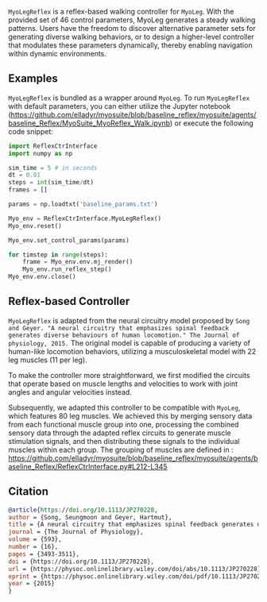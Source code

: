 <!-- =================================================
# Copyright (c) Seungmoon Song, Chun Kwang Tan
Authors  :: Seungmoon Song (ssm0445@gmail.com), Chun Kwang Tan (cktan.neumove@gmail.com)
================================================= -->

`MyoLegReflex` is a reflex-based walking controller for `MyoLeg`. With the provided set of 46 control parameters, MyoLeg generates a steady walking patterns. Users have the freedom to discover alternative parameter sets for generating diverse walking behaviors, or to design a higher-level controller that modulates these parameters dynamically, thereby enabling navigation within dynamic environments.

## Examples
`MyoLegReflex` is bundled as a wrapper around `MyoLeg`. To run `MyoLegReflex` with default parameters, you can either utilize the Jupyter notebook (https://github.com/elladyr/myosuite/blob/baseline_reflex/myosuite/agents/baseline_Reflex/MyoSuite_MyoReflex_Walk.ipynb) or execute the following code snippet:

```python
import ReflexCtrInterface
import numpy as np

sim_time = 5 # in seconds
dt = 0.01
steps = int(sim_time/dt)
frames = []

params = np.loadtxt('baseline_params.txt')

Myo_env = ReflexCtrInterface.MyoLegReflex()
Myo_env.reset()

Myo_env.set_control_params(params)

for timstep in range(steps):
    frame = Myo_env.env.mj_render()
    Myo_env.run_reflex_step()
Myo_env.env.close()
```

## Reflex-based Controller

`MyoLegReflex` is adapted from the neural circuitry model proposed by `Song and Geyer. "A neural circuitry that emphasizes spinal feedback generates diverse behaviours of human locomotion." The Journal of physiology, 2015.` The original model is capable of producing a variety of human-like locomotion behaviors, utilizing a musculoskeletal model with 22 leg muscles (11 per leg).

To make the controller more straightforward, we first modified the circuits that operate based on muscle lengths and velocities to work with joint angles and angular velocities instead.

Subsequently, we adapted this controller to be compatible with `MyoLeg`, which features 80 leg muscles. We achieved this by merging sensory data from each functional muscle group into one, processing the combined sensory data through the adapted reflex circuits to generate muscle stimulation signals, and then distributing these signals to the individual muscles within each group. The grouping of muscles are defined in : https://github.com/elladyr/myosuite/blob/baseline_reflex/myosuite/agents/baseline_Reflex/ReflexCtrInterface.py#L212-L345


## Citation

```BibTeX
@article{https://doi.org/10.1113/JP270228,
author = {Song, Seungmoon and Geyer, Hartmut},
title = {A neural circuitry that emphasizes spinal feedback generates diverse behaviours of human locomotion},
journal = {The Journal of Physiology},
volume = {593},
number = {16},
pages = {3493-3511},
doi = {https://doi.org/10.1113/JP270228},
url = {https://physoc.onlinelibrary.wiley.com/doi/abs/10.1113/JP270228},
eprint = {https://physoc.onlinelibrary.wiley.com/doi/pdf/10.1113/JP270228},
year = {2015}
}
```
